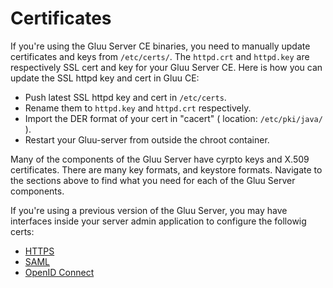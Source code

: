 # Certificates 

If you're using the Gluu Server CE binaries, you need to manually update certificates and keys from `/etc/certs/`. The `httpd.crt` and `httpd.key` are respectively SSL cert and key for your Gluu Server CE. Here is how you can update the SSL httpd key and cert in Gluu CE:

- Push latest SSL httpd key and cert in `/etc/certs`.
- Rename them to `httpd.key` and `httpd.crt` respectively.
- Import the DER format of your cert in "cacert" ( location: `/etc/pki/java/` ).
- Restart your Gluu-server from outside the chroot container.

Many of the components of the Gluu Server have cyrpto keys and 
X.509 certificates. There are many key formats, and keystore
formats. Navigate to the sections above to find what you need for 
each of the Gluu Server components.

If you're using a previous version of the Gluu Server, you may have interfaces inside your server admin application to configure the followig certs:
- [HTTPS](./https.md)
- [SAML](./saml.md)
- [OpenID Connect](./openid.md)
